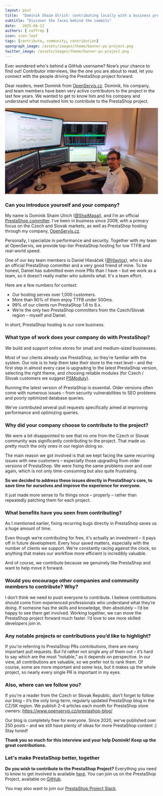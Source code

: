 ```yaml
---
layout: post
title:  "Dominik Shaim Ulrich: contributing locally with a business providing hosting services"
subtitle: "Discover the faces behind the commits"
date:   2025-06-12
authors: [ coffrep ]
icon: icon-leaf
tags: [contribute, community, contribution]
opengraph_image: /assets/images/theme/banner-ps-project.png
twitter_image: /assets/images/theme/banner-ps-project.png
---
```


Ever wondered who's behind a GitHub username? Now’s your chance to find out! Contributor interviews, like the one you are about to read, let you connect with the people driving the PrestaShop project forward.

Dear readers, meet Dominik from [OpenServis.cz](https://www.openservis.cz/en/). Dominik, his company, and team members have been very active contributors to the project in the last few years. We wanted to get to know him and his company and understand what motivated him to contribute to the PrestaShop project.

![Dominik Shaim Ulrich picture](/assets/images/2025/06/DominikShaimUlrichContributor.jpg)

### Can you introduce yourself and your company?

My name is Dominik Shaim Ulrich ([@ShaiMagal](https://github.com/ShaiMagal)), and I’m an official [PrestaShop committer](https://www.prestashop-project.org/project-organization/people-and-roles/#committers). I’ve been in business since 2009, with a primary focus on the Czech and Slovak markets, as well as PrestaShop hosting through my company, [OpenServis.cz](https://www.openservis.cz/en/).

Personally, I specialize in performance and security. Together with my team at OpenServis, we provide top-tier PrestaShop hosting for low TTFB and real-world speed.

One of our key team members is Daniel Hlaváček ([@Hlavtox](https://github.com/Hlavtox)), who is also an official PrestaShop committer and a very good friend of mine. To be honest, Daniel has submitted even more PRs than I have – but we work as a team, so it doesn’t really matter who submits what. It's a team effort.

Here are a few numbers for context:
 - Our hosting serves over 1,000 customers.
 - More than 90% of them enjoy TTFB under 500ms.
 - 99% of our clients run PrestaShop 1.6 to 8.x.
 - We’re the only two PrestaShop committers from the Czech/Slovak region – myself and Daniel.

In short, PrestaShop hosting is our core business.

### What type of work does your company do with PrestaShop?

We build and support online stores for small and medium-sized businesses.

Most of our clients already use PrestaShop, so they’re familiar with the system. Our role is to help them take their store to the next level – and the first step in almost every case is upgrading to the latest PrestaShop version, selecting the right theme, and choosing reliable modules (for Czech / Slovak customers we suggest [PSModuly](https://psmoduly.cz/)).

Running the latest version of PrestaShop is essential. Older versions often come with numerous issues – from security vulnerabilities to SEO problems and poorly optimized database queries.

We’ve contributed several pull requests specifically aimed at improving performance and optimizing queries.

### Why did your company choose to contribute to the project?

We were a bit disappointed to see that no one from the Czech or Slovak community was significantly contributing to the project. That made us pretty much the only ones in our region doing so.

The main reason we got involved is that we kept facing the same recurring issues with new customers – especially those upgrading from older versions of PrestaShop. We were fixing the same problems over and over again, which is not only time-consuming but also quite frustrating.

**So we decided to address these issues directly in PrestaShop's core, to save time for ourselves and improve the experience for everyone.**

It just made more sense to fix things once – properly – rather than repeatedly patching them for each project.

### What benefits have you seen from contributing?

As I mentioned earlier, fixing recurring bugs directly in PrestaShop saves us a huge amount of time.

Even though we’re contributing for free, it's actually an investment – it pays off in future development. Every hour saved matters, especially with the number of clients we support. We're constantly racing against the clock, so anything that makes our workflow more efficient is incredibly valuable.

And of course, we contribute because we genuinely like PrestaShop and want to help move it forward.

### Would you encourage other companies and community members to contribute? Why?

I don’t think we need to push everyone to contribute. I believe contributions should come from experienced professionals who understand what they’re doing. If someone has the skills and knowledge, then absolutely – I’d be happy to see them get involved.
Working together, we can move the PrestaShop project forward much faster. I’d love to see more skilled developers join in.

### Any notable projects or contributions you’d like to highlight?

If you're referring to PrestaShop PRs contributions, there are many important pull requests. But I’d rather not single any of them out – it’s hard to say which are the most “notable,” as it depends on perspective. In our view, all contributions are valuable, so we prefer not to rank them. Of course, some are more important and some less, but it makes up the whole project, so nearly every single PR is important in my eyes.
### Also, where can we follow you?

If you're a reader from the Czech or Slovak Republic, don’t forget to follow our blog – it’s the only long-term, regularly updated PrestaShop blog in the CZ/SK region.
We publish 2–4 articles each month for PrestaShop store owners:
https://www.openservis.cz/prestashop-blog/

Our blog is completely free for everyone.
Since 2020, we’ve published over 250 posts – and we still have plenty of ideas for more PrestaShop content :) Stay tuned! 

**Thank you so much for this interview and your help Dominik! Keep up the great contributions.** 

### Let's make PrestaShop better, together

**Do you wish to contribute to the PrestaShop Project?** Everything you need to know to get involved is available [here](https://www.prestashop-project.org/get-involved/). You can join us on the PrestaShop Project, available on [GitHub](https://github.com/PrestaShop).

You may also want to join our [PrestaShop Project Slack](https://www.prestashop-project.org/slack/).
